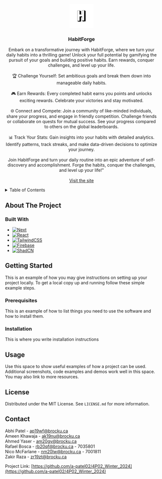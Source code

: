 <!-- PROJECT LOGO -->
<br />
<div align="center">
  <a href="https://habitforge.ca">
    <img src="images/Icon.png" alt="Logo" height="80">
  </a>

<h3 align="center">HabitForge</h3>

  <p align="center">
    Embark on a transformative journey with HabitForge, where we turn your daily habits into a thrilling game! Unlock your full potential by gamifying the pursuit of your goals and building positive habits. Earn rewards, conquer challenges, and level up your life.
    <br />
    <br />
    🏆 Challenge Yourself: Set ambitious goals and break them down into manageable daily habits.
    <br /> 
    <br />
    🎮 Earn Rewards: Every completed habit earns you points and unlocks exciting rewards. Celebrate your victories and stay motivated.
    <br />
    <br />
    🌐 Connect and Compete: Join a community of like-minded individuals, share your progress, and engage in friendly competition. Challenge friends or collaborate on quests for mutual success. See your progress compared to others on the global leaderboards.
    <br />
    <br />
    📊 Track Your Stats: Gain insights into your habits with detailed analytics. Identify patterns, track streaks, and make data-driven decisions to optimize your journey.
    <br />
    <br />
    Join HabitForge and turn your daily routine into an epic adventure of self-discovery and accomplishment. Forge the habits, conquer the challenges, and level up your life!"
    <br />
    <br />
    <a href="https://habitforge.ca">Visit the site</a>
  </p>
</div>

<!-- TABLE OF CONTENTS -->
<details>
  <summary>Table of Contents</summary>
  <ol>
    <li>
      <a href="#about-the-project">About The Project</a>
      <ul>
        <li><a href="#built-with">Built With</a></li>
      </ul>
    </li>
    <li>
      <a href="#getting-started">Getting Started</a>
      <ul>
        <li><a href="#prerequisites">Prerequisites</a></li>
        <li><a href="#installation">Installation</a></li>
      </ul>
    </li>
    <li><a href="#usage">Usage</a></li>
    <li><a href="#license">License</a></li>
    <li><a href="#contact">Contact</a></li>
    <li><a href="#acknowledgments">Acknowledgments</a></li>
  </ol>
</details>

<!-- ABOUT THE PROJECT -->

## About The Project

<!-- Change the product screenshots -->
<!-- [![Product Name Screen Shot][product-screenshot]](https://example.com)-->

### Built With

- [![Next][Next.js]][Next-url]
- [![React][React.js]][React-url]
- [![TailwindCSS][TailwindCSS]][Tailwind-url]
- [![Firebase][Firebase]][Firebase-url]
- [![ShadCN][ShadCN]][ShadCN-url]

<!-- GETTING STARTED -->

## Getting Started

This is an example of how you may give instructions on setting up your project locally.
To get a local copy up and running follow these simple example steps.

### Prerequisites

This is an example of how to list things you need to use the software and how to install them.

### Installation

This is where you write installation instructions

<!-- USAGE EXAMPLES -->

## Usage

Use this space to show useful examples of how a project can be used. Additional screenshots, code examples and demos work well in this space. You may also link to more resources.

<!-- LICENSE -->

## License

Distributed under the MIT License. See `LICENSE.md` for more information.

<!-- CONTACT -->

## Contact

Abhi Patel - ap19wf@brocku.ca
<br/>
Ameen Khawaja - ak19nu@brocku.ca
<br/>
Ahmed Yaser - am20gy@brocku.ca
<br/>
Rafael Bosca - rb20qf@brocku.ca - 7035801
<br/>
Nico McFarlane - nm20lw@brocku.ca - 7001811
<br/>
Zakir Raza - zr19zt@brocku.ca

Project Link: [https://github.com/a-patel02/4P02_Winter_2024](https://github.com/a-patel02/4P02_Winter_2024)



<!-- MARKDOWN LINKS & IMAGES -->
<!-- https://www.markdownguide.org/basic-syntax/#reference-style-links -->

[contributors-shield]: https://img.shields.io/github/contributors/a-patel02/4P02_Winter_2024.svg?style=for-the-badge
[contributors-url]: https://github.com/a-patel02/4P02_Winter_2024/graphs/contributors
[forks-shield]: https://img.shields.io/github/forks/a-patel02/4P02_Winter_2024.svg?style=for-the-badge
[forks-url]: https://github.com/a-patel02/4P02_Winter_2024/network/members
[stars-shield]: https://img.shields.io/github/stars/a-patel02/4P02_Winter_2024.svg?style=for-the-badge
[stars-url]: https://github.com/a-patel02/4P02_Winter_2024/stargazers
[issues-shield]: https://img.shields.io/github/issues/a-patel02/4P02_Winter_2024.svg?style=for-the-badge
[issues-url]: https://github.com/a-patel02/4P02_Winter_2024/issues
[license-shield]: https://img.shields.io/github/license/a-patel02/4P02_Winter_2024.svg?style=for-the-badge
[license-url]: https://github.com/a-patel02/4P02_Winter_2024/blob/master/LICENSE.txt
[linkedin-shield]: https://img.shields.io/badge/-LinkedIn-black.svg?style=for-the-badge&logo=linkedin&colorB=555
[linkedin-url]: https://linkedin.com/in/linkedin_username
[product-screenshot]: images/screenshot.png
[Next.js]: https://img.shields.io/badge/next.js-000000?style=for-the-badge&logo=nextdotjs&logoColor=white
[Next-url]: https://nextjs.org/
[React.js]: https://img.shields.io/badge/React-20232A?style=for-the-badge&logo=react&logoColor=61DAFB
[React-url]: https://reactjs.org/
[TailwindCSS]: https://img.shields.io/badge/TailwindCSS-20232A?style=for-the-badge&logo=tailwindcss&logoColor=06B6D4
[Tailwind-url]: https://tailwindcss.com
[Firebase]: https://img.shields.io/badge/Firebase-20232A?style=for-the-badge&logo=firebase&logoColor=FFCA28
[Firebase-url]: https://firebase.google.com
[ShadCN]: https://img.shields.io/badge/ShadCN-20232A?style=for-the-badge&logo=shadcnui&logoColor=white
[ShadCN-url]: https://ui.shadcn.com
